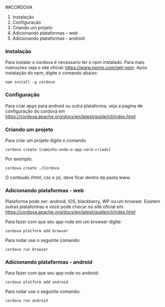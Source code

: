 ##CORDOVA

1. Instalação
2. Configuração
3. Criando um projeto
4. Adicionando plataformas - web
5. Adicionando plataformas - android

### Instalação

Para instalar o cordova é necessario ter o npm instalado. Para mais instruções veja o site oficial: https://www.npmjs.com/get-npm.
Após instalação do npm, digite o comando abaixo:

```
npm install -g cordova
```

### Configuração

Para criar apps para android ou outra plataforma, veja a pagina de configuração do cordova em https://cordova.apache.org/docs/en/latest/guide/cli/index.html.

### Criando um projeto

Para criar um projeto digite o comando

```
cordova create [caminho-onde-o-app-será-criado]
```

Por exemplo:

```
cordova create ./Cordova
```

O conteudo (html, css e js), deve ficar dentro da pasta www.

### Adicionando plataformas - web

Plataforma pode ser: android, IOS, blackberry, WP ou um browser. 
Existem outras plataformas e você pode checar no site oficial em: https://cordova.apache.org/docs/en/latest/guide/cli/index.html

Para fazer com que seu app rode em um browser digite: 

```
cordova platform add browser
```

Para rodar use o seguinte comando:

```
cordova run browser
```

### Adicionando plataformas - android

Para fazer com que seu app rode no android: 

```
cordova platform add android
```

Para rodar use o seguinte comando:

```
cordova run android
```
